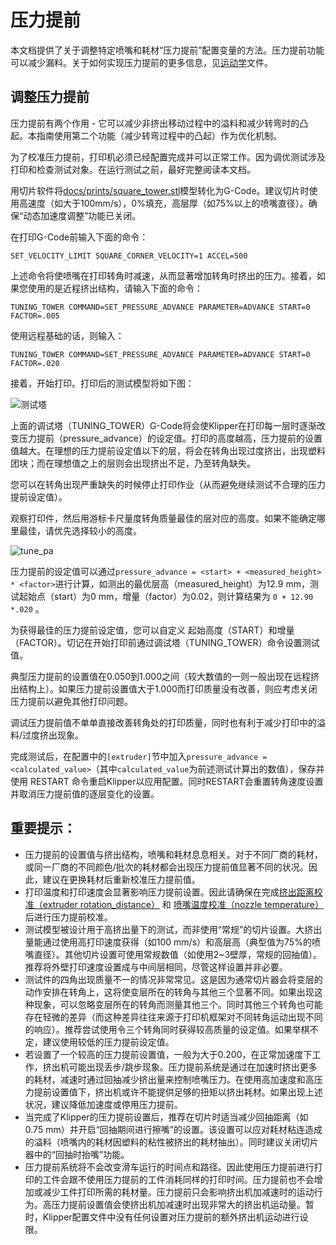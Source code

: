 # 压力提前

本文档提供了关于调整特定喷嘴和耗材“压力提前”配置变量的方法。压力提前功能可以减少漏料。关于如何实现压力提前的更多信息，见[运动学](Kinematics.md)文件。

## 调整压力提前

压力提前有两个作用 - 它可以减少非挤出移动过程中的溢料和减少转弯时的凸起。本指南使用第二个功能（减少转弯过程中的凸起）作为优化机制。

为了校准压力提前，打印机必须已经配置完成并可以正常工作。因为调优测试涉及打印和检查测试对象。在运行测试之前，最好完整阅读本文档。

用切片软件将[docs/prints/square_tower.stl](prints/square_tower.stl)模型转化为G-Code。建议切片时使用高速度（如大于100mm/s），0%填充，高层厚（如75%以上的喷嘴直径）。确保“动态加速度调整”功能已关闭。

在打印G-Code前输入下面的命令：

```
SET_VELOCITY_LIMIT SQUARE_CORNER_VELOCITY=1 ACCEL=500
```

上述命令将使喷嘴在打印转角时减速，从而显著增加转角时挤出的压力。接着，如果您使用的是近程挤出结构，请输入下面的命令：

```
TUNING_TOWER COMMAND=SET_PRESSURE_ADVANCE PARAMETER=ADVANCE START=0 FACTOR=.005
```

使用远程基础的话，则输入：

```
TUNING_TOWER COMMAND=SET_PRESSURE_ADVANCE PARAMETER=ADVANCE START=0 FACTOR=.020
```

接着，开始打印。打印后的测试模型将如下图：

![测试塔](img/tuning_tower.jpg)

上面的调试塔（TUNING_TOWER）G-Code将会使Klipper在打印每一层时逐渐改变压力提前（pressure_advance）的设定值。打印的高度越高，压力提前的设置值越大。在理想的压力提前设定值以下的层，将会在转角出现过度挤出，出现塑料团块；而在理想值之上的层则会出现挤出不足，乃至转角缺失。

您可以在转角出现严重缺失的时候停止打印作业（从而避免继续测试不合理的压力提前设定值）。

观察打印件，然后用游标卡尺量度转角质量最佳的层对应的高度。如果不能确定哪里最佳，请优先选择较小的高度。

![tune_pa](img/tune_pa.jpg)

压力提前的设定值可以通过`pressure_advance = <start> + <measured_height> * <factor>`进行计算，如测出的最优层高（measured_height）为12.9 mm，测试起始点（start）为0 mm，增量（factor）为0.02，则计算结果为 `0 + 12.90 *.020` 。

为获得最佳的压力提前设定值，您可以自定义 起始高度（START）和增量（FACTOR）。切记在开始打印前通过调试塔（TUNING_TOWER）命令设置测试值。

典型压力提前的设置值在0.050到1.000之间（较大数值的一则一般出现在远程挤出结构上）。如果压力提前设置值大于1.000而打印质量没有改善，则应考虑关闭压力提前以避免其他打印问题。

调试压力提前值不单单直接改善转角处的打印质量，同时也有利于减少打印中的溢料/过度挤出现象。

完成测试后，在配置中的`[extruder]`节中加入`pressure_advance = <calculated_value>`（其中`calculated_value`为前述测试计算出的数值），保存并使用 RESTART 命令重启Klipper以应用配置。同时RESTART会重置转角速度设置并取消压力提前值的逐层变化的设置。

## 重要提示：

* 压力提前的设置值与挤出结构，喷嘴和耗材息息相关。对于不同厂商的耗材，或同一厂商的不同颜色/批次的耗材都会出现压力提前值显著不同的状况。因此，建议在更换耗材后重新校准压力提前值。
* 打印温度和打印速度会显著影响压力提前设置。因此请确保在完成[挤出距离校准（extruder rotation_distance）](Rotation_Distance.md#calibrating-rotation_distance-on-extruders) 和 [喷嘴温度校准（nozzle temperature）](http://reprap.org/wiki/Triffid_Hunter%27s_Calibration_Guide#Nozzle_Temperature)后进行压力提前校准。
* 测试模型被设计用于高挤出量下的测试，而非使用“常规”的切片设置。大挤出量能通过使用高打印速度获得（如100 mm/s）和高层高（典型值为75%的喷嘴直径）。其他切片设置可使用常规数值（如使用2~3壁厚，常规的回抽值）。推荐将外壁打印速度设置成与中间层相同，尽管这样设置并非必要。
* 测试件的四角出现质量不一的情况非常常见。这是因为通常切片器会将变层的动作安排在转角上，这将使变层所在的转角与其他三个显著不同。如果出现这种现象，可以忽略变层所在的转角而测量其他三个。同时其他三个转角也可能存在轻微的差异（而这种差异往往来源于打印机框架对不同转角运动出现不同的响应）。推荐尝试使用令三个转角同时获得较高质量的设定值。如果举棋不定，建议使用较低的压力提前设定值。
* 若设置了一个较高的压力提前设置值，一般为大于0.200，在正常加速度下工作，挤出机可能出现丢步/跳步现象。压力提前系统是通过在加速时挤出更多的耗材，减速时通过回抽减少挤出量来控制喷嘴压力。在使用高加速度和高压力提前设置值下，挤出机或许不能提供足够的扭矩以挤出耗材。如果出现上述状况，建议降低加速度或停用压力提前。
* 当完成了Klipper的压力提前设置后，推荐在切片时适当减少回抽距离（如0.75 mm）并开启“回抽期间进行擦嘴”的设置。该设置可以应对耗材粘连造成的溢料（喷嘴内的耗材因塑料的粘性被挤出的耗材抽出）。同时建议关闭切片器中的“回抽时抬嘴”功能。
* 压力提前系统将不会改变滑车运行的时间点和路径。因此使用压力提前进行打印的工件会跟不使用压力提前的工件消耗同样的打印时间。压力提前也不会增加或减少工件打印所需的耗材量。压力提前只会影响挤出机加减速时的运动行为。高压力提前设置值会使挤出机加减速时出现非常大的挤出机运动量。暂时，Klipper配置文件中没有任何设置对压力提前的额外挤出机运动进行设限。
